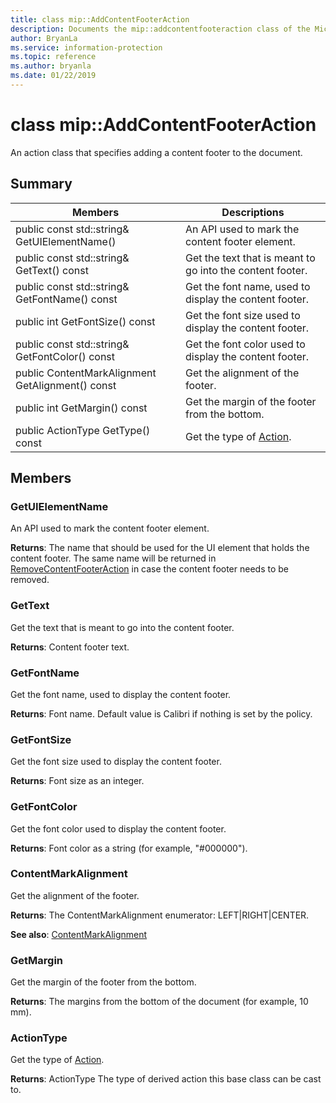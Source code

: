 ```yaml
---
title: class mip::AddContentFooterAction 
description: Documents the mip::addcontentfooteraction class of the Microsoft Information Protection (MIP) SDK.
author: BryanLa
ms.service: information-protection
ms.topic: reference
ms.author: bryanla
ms.date: 01/22/2019
---
```


# class mip::AddContentFooterAction 
An action class that specifies adding a content footer to the document.
  
## Summary
 Members                        | Descriptions                                
--------------------------------|---------------------------------------------
public const std::string& GetUIElementName()  |  An API used to mark the content footer element.
public const std::string& GetText() const  |  Get the text that is meant to go into the content footer.
public const std::string& GetFontName() const  |  Get the font name, used to display the content footer.
public int GetFontSize() const  |  Get the font size used to display the content footer.
public const std::string& GetFontColor() const  |  Get the font color used to display the content footer.
public ContentMarkAlignment GetAlignment() const  |  Get the alignment of the footer.
public int GetMargin() const  |  Get the margin of the footer from the bottom.
public ActionType GetType() const  |  Get the type of [Action](class_mip_action.md).
  
## Members
  
### GetUIElementName
An API used to mark the content footer element.

  
**Returns**: The name that should be used for the UI element that holds the content footer. The same name will be returned in [RemoveContentFooterAction](class_mip_removecontentfooteraction.md) in case the content footer needs to be removed.
  
### GetText
Get the text that is meant to go into the content footer.

  
**Returns**: Content footer text.
  
### GetFontName
Get the font name, used to display the content footer.

  
**Returns**: Font name. Default value is Calibri if nothing is set by the policy.
  
### GetFontSize
Get the font size used to display the content footer.

  
**Returns**: Font size as an integer.
  
### GetFontColor
Get the font color used to display the content footer.

  
**Returns**: Font color as a string (for example, "#000000").
  
### ContentMarkAlignment
Get the alignment of the footer.

  
**Returns**: The ContentMarkAlignment enumerator: LEFT|RIGHT|CENTER. 
  
**See also**: [ContentMarkAlignment](mip-enums-and-structs.md#contentmarkalignment)
  
### GetMargin
Get the margin of the footer from the bottom.

  
**Returns**: The margins from the bottom of the document (for example, 10 mm).
  
### ActionType
Get the type of [Action](class_mip_action.md).

  
**Returns**: ActionType The type of derived action this base class can be cast to.